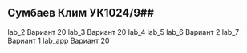 ## Сумбаев Клим УК1024/9##
lab_2 Вариант 20
lab_3 Вариант 20
lab_4 
lab_5 
lab_6 Вариант 2
lab_7 Вариант 1
lab_app Вариант 20
